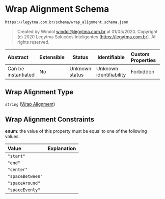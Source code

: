 # Wrap Alignment Schema

```txt
https://legytma.com.br/schema/wrap_alignment.schema.json
```




> Created by Windol [windol@legytma.com.br](mailto:windol@legytma.com.br) at 01/05/2020.
> Copyright (c) 2020 Legytma Soluções Inteligentes (<https://legytma.com.br>). All rights reserved.
>

| Abstract            | Extensible | Status         | Identifiable            | Custom Properties | Additional Properties | Access Restrictions | Defined In                                                                                |
| :------------------ | ---------- | -------------- | ----------------------- | :---------------- | --------------------- | ------------------- | ----------------------------------------------------------------------------------------- |
| Can be instantiated | No         | Unknown status | Unknown identifiability | Forbidden         | Allowed               | none                | [wrap_alignment.schema.json](../schema/wrap_alignment.schema.json "open original schema") |

## Wrap Alignment Type

`string` ([Wrap Alignment](wrap_alignment.md))

## Wrap Alignment Constraints

**enum**: the value of this property must be equal to one of the following values:

| Value            | Explanation |
| :--------------- | ----------- |
| `"start"`        |             |
| `"end"`          |             |
| `"center"`       |             |
| `"spaceBetween"` |             |
| `"spaceAround"`  |             |
| `"spaceEvenly"`  |             |
